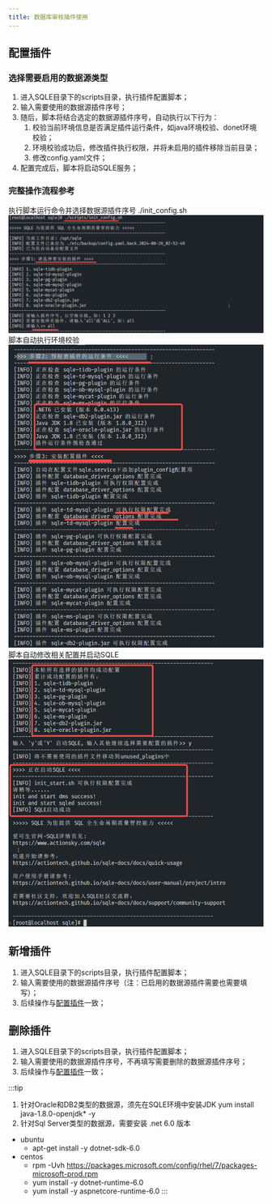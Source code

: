 ```yaml
---
title: 数据库审核插件使用
---
```


## 配置插件
### 选择需要启用的数据源类型

1. 进入SQLE目录下的scripts目录，执行插件配置脚本；
2. 输入需要使用的数据源插件序号；
3. 随后，脚本将结合选定的数据源插件序号，自动执行以下行为：
   1. 校验当前环境信息是否满足插件运行条件，如java环境校验、donet环境校验；
   2. 环境校验成功后，修改插件执行权限，并将未启用的插件移除当前目录；
   3. 修改config.yaml文件；
4. 配置完成后，脚本将启动SQLE服务；

### 完整操作流程参考

执行脚本运行命令并选择数据源插件序号 ./init_config.sh
![scripts](img/scriptsexec.png)
脚本自动执行环境校验
![check](img/environmentcheck.png)
脚本自动修改相关配置并启动SQLE
![config](img/editconfig.png)




## 新增插件

1. 进入SQLE目录下的scripts目录，执行插件配置脚本；
2. 输入需要使用的数据源插件序号（注：已启用的数据源插件需要也需要填写）；
3. 后续操作与[配置插件](#配置插件)一致；


## 删除插件

1. 进入SQLE目录下的scripts目录，执行插件配置脚本；
2. 输入需要使用的数据源插件序号，不再填写需要删除的数据源插件序号；
3. 后续操作与[配置插件](#配置插件)一致；



:::tip
1. 针对Oracle和DB2类型的数据源，须先在SQLE环境中安装JDK
yum install java-1.8.0-openjdk* -y
1. 针对Sql Server类型的数据源，需要安装 .net 6.0 版本
* ubuntu
  * apt-get install -y dotnet-sdk-6.0
* centos
  * rpm -Uvh https://packages.microsoft.com/config/rhel/7/packages-microsoft-prod.rpm
  * yum install -y dotnet-runtime-6.0
  * yum install -y aspnetcore-runtime-6.0
:::
